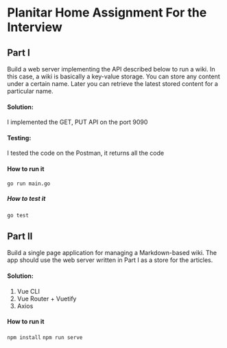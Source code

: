 # Planitar Home Assignment For the Interview

## Part I

Build a web server implementing the API described below to run a wiki. In this case, a wiki is
  basically a key-value storage. You can store any content under a certain name. Later you
  can retrieve the latest stored content for a particular name.

#### Solution: 

I implemented the GET, PUT API on the port 9090

#### Testing: 

I tested the code on the Postman, it returns all the code

#### How to run it

`go run main.go`

##### How to test it
```go test ```


## Part II

Build a single page application for managing a Markdown-based wiki. The app should use the web server written in Part I as a store for the articles.

#### Solution: 

1. Vue CLI 
2. Vue Router + Vuetify
3. Axios

#### How to run it
``npm install``
``npm run serve``
